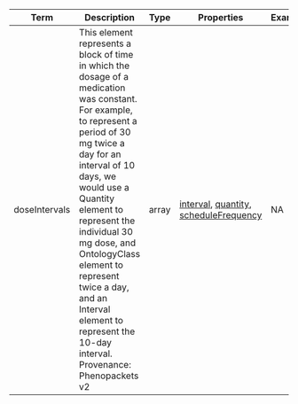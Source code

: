|Term | Description | Type | Properties | Example | Enum|
| ---| ---| ---| ---| ---| --- |
| doseIntervals | This element represents a block of time in which the dosage of a medication was constant. For example, to represent a period of 30 mg twice a day for an interval of 10 days, we would use a Quantity element to represent the individual 30 mg dose, and OntologyClass element to represent twice a day, and an Interval element to represent the 10-day interval. Provenance: Phenopackets v2 | array | [interval](./interval.md), [quantity](./quantity.md), [scheduleFrequency](./scheduleFrequency.md) | NA | NA|
